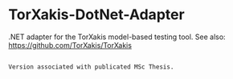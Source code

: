 # TorXakis-DotNet-Adapter
.NET adapter for the TorXakis model-based testing tool.
See also: https://github.com/TorXakis/TorXakis

~~~~ v0.1 ~~~~

Version associated with publicated MSc Thesis.
